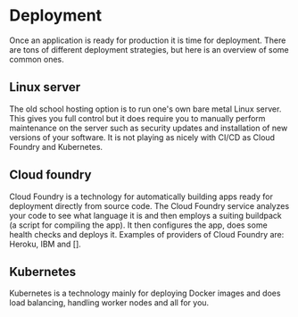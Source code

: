 # Deployment

Once an application is ready for production it is time for deployment. There are
tons of different deployment strategies, but here is an overview of some common
ones.

## Linux server

The old school hosting option is to run one's own bare metal Linux server. This
gives you full control but it does require you to manually perform maintenance
on the server such as security updates and installation of new versions of your
software. It is not playing as nicely with CI/CD as Cloud Foundry and
Kubernetes.

## Cloud foundry

Cloud Foundry is a technology for automatically building apps ready for
deployment directly from source code. The Cloud Foundry service analyzes your
code to see what language it is and then employs a suiting buildpack (a script
for compiling the app). It then configures the app, does some health checks and
deploys it. Examples of providers of Cloud Foundry are: Heroku, IBM and [].

## Kubernetes

Kubernetes is a technology mainly for deploying Docker images and does load
balancing, handling worker nodes and all for you.
